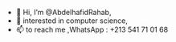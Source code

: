- 👋 Hi, I’m @AbdelhafidRahab,
- 👀 interested in computer science,
- 📫 to reach me ,WhatsApp : +213 541 71 01 68

<!---
AbdelhafidRahab/AbdelhafidRahab is a ✨ special ✨ repository because its `README.md` (this file) appears on your GitHub profile.
You can click the Preview link to take a look at your changes.
--->
